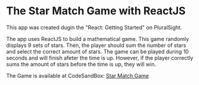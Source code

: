 # The Star Match Game with ReactJS

This app was created dugin the "React: Getting Started" on PluralSight.

The app uses ReactJS to build a mathematical game. This game randomly displays 9 sets of stars. Then, the player should sum the number of stars and  select the correct amount of stars. The game can be played during 10 seconds and will finish afeter the time is up. However, if the player correctly sums the amount of stars before the time is up, they will win.


The Game is available at CodeSandBox: [Star Match Game](https://codesandbox.io/s/thestarmatchgame-bozqm)
